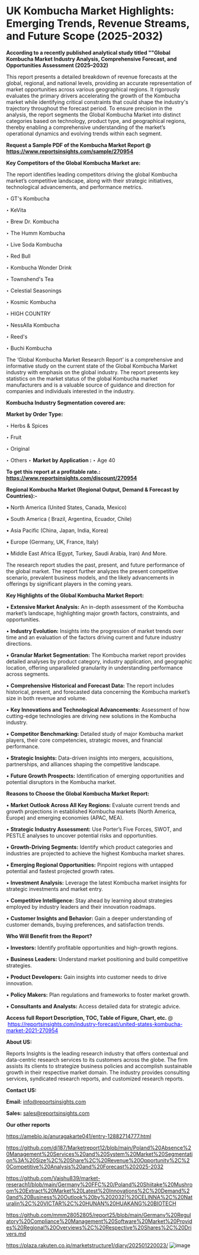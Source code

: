 # UK Kombucha Market Highlights: Emerging Trends, Revenue Streams, and Future Scope (2025-2032)

<strong>According to a recently published analytical study titled ""Global Kombucha Market Industry Analysis, Comprehensive Forecast, and Opportunities Assessment (2025–2032)</strong>

This report presents a detailed breakdown of revenue forecasts at the global, regional, and national levels, providing an accurate representation of market opportunities across various geographical regions. It rigorously evaluates the primary drivers accelerating the growth of the Kombucha market while identifying critical constraints that could shape the industry's trajectory throughout the forecast period. To ensure precision in the analysis, the report segments the Global Kombucha Market into distinct categories based on technology, product type, and geographical regions, thereby enabling a comprehensive understanding of the market’s operational dynamics and evolving trends within each segment.

<strong>Request a Sample PDF of the Kombucha Market Report </strong><strong>@<a href=https://www.reportsinsights.com/sample/270954 style=color:#0000ff;> https://www.reportsinsights.com/sample/270954</a></strong></font>

<strong>Key Competitors of the Global Kombucha Market are:</strong>

The report identifies leading competitors driving the global Kombucha market’s competitive landscape, along with their strategic initiatives, technological advancements, and performance metrics.

‣ GT's Kombucha

‣ KeVita

‣ Brew Dr. Kombucha

‣ The Humm Kombucha

‣ Live Soda Kombucha

‣ Red Bull

‣ Kombucha Wonder Drink

‣ Townshend's Tea

‣ Celestial Seasonings

‣ Kosmic Kombucha

‣ HIGH COUNTRY

‣ NessAlla Kombucha

‣ Reed's

‣ Buchi Kombucha

The ‘Global Kombucha Market Research Report’ is a comprehensive and informative study on the current state of the Global Kombucha Market industry with emphasis on the global industry. The report presents key statistics on the market status of the global Kombucha market manufacturers and is a valuable source of guidance and direction for companies and individuals interested in the industry.

<strong>Kombucha Industry Segmentation covered are:</strong>

<strong>Market by Order Type: </strong>

‣ Herbs & Spices

‣ Fruit

‣ Original

‣ Others
‣ 
<strong>Market by Application :</strong>
‣ Age 40

<strong>To get this report at a profitable rate.: <a href=https://www.reportsinsights.com/discount/270954 style=color:#0000ff;>https://www.reportsinsights.com/discount/270954</a></strong></font>

<strong>Regional Kombucha Market (Regional Output, Demand &amp; Forecast by Countries):-</strong>

• North America (United States, Canada, Mexico)

• South America ( Brazil, Argentina, Ecuador, Chile)

• Asia Pacific (China, Japan, India, Korea)

• Europe (Germany, UK, France, Italy)

• Middle East Africa (Egypt, Turkey, Saudi Arabia, Iran) And More.

The research report studies the past, present, and future performance of the global market. The report further analyzes the present competitive scenario, prevalent business models, and the likely advancements in offerings by significant players in the coming years.

<strong>Key Highlights of the Global Kombucha Market Report:</strong>

• <strong>Extensive Market Analysis:</strong> An in-depth assessment of the Kombucha market’s landscape, highlighting major growth factors, constraints, and opportunities.

• <strong>Industry Evolution:</strong> Insights into the progression of market trends over time and an evaluation of the factors driving current and future industry directions.

• <strong>Granular Market Segmentation:</strong> The Kombucha market report provides detailed analyses by product category, industry application, and geographic location, offering unparalleled granularity in understanding performance across segments.

• <strong>Comprehensive Historical and Forecast Data:</strong> The report includes historical, present, and forecasted data concerning the Kombucha market’s size in both revenue and volume.

• <strong>Key Innovations and Technological Advancements:</strong> Assessment of how cutting-edge technologies are driving new solutions in the Kombucha industry.

• <strong>Competitor Benchmarking:</strong> Detailed study of major Kombucha market players, their core competencies, strategic moves, and financial performance.

• <strong>Strategic Insights:</strong> Data-driven insights into mergers, acquisitions, partnerships, and alliances shaping the competitive landscape.

• <strong>Future Growth Prospects:</strong> Identification of emerging opportunities and potential disruptors in the Kombucha market.

<strong>Reasons to Choose the Global Kombucha Market Report:</strong>

• <strong>Market Outlook Across All Key Regions:</strong> Evaluate current trends and growth projections in established Kombucha markets (North America, Europe) and emerging economies (APAC, MEA).

• <strong>Strategic Industry Assessment:</strong> Use Porter’s Five Forces, SWOT, and PESTLE analyses to uncover potential risks and opportunities.

• <strong>Growth-Driving Segments:</strong> Identify which product categories and industries are projected to achieve the highest Kombucha market shares.

• <strong>Emerging Regional Opportunities:</strong> Pinpoint regions with untapped potential and fastest projected growth rates.

• <strong>Investment Analysis:</strong> Leverage the latest Kombucha market insights for strategic investments and market entry.

• <strong>Competitive Intelligence:</strong> Stay ahead by learning about strategies employed by industry leaders and their innovation roadmaps.

• <strong>Customer Insights and Behavior:</strong> Gain a deeper understanding of customer demands, buying preferences, and satisfaction trends.

<strong>Who Will Benefit from the Report?</strong>

• <strong>Investors:</strong> Identify profitable opportunities and high-growth regions.

• <strong>Business Leaders:</strong> Understand market positioning and build competitive strategies.

• <strong>Product Developers:</strong> Gain insights into customer needs to drive innovation.

• <strong>Policy Makers:</strong> Plan regulations and frameworks to foster market growth.

• <strong>Consultants and Analysts:</strong> Access detailed data for strategic advice.
</ul>
<strong>Access full Report Description, TOC, Table of Figure, Chart, etc. </strong>@  <a href=https://reportsinsights.com/industry-forecast/united-states-kombucha-market-2021-270954 style=color:#0000ff;>https://reportsinsights.com/industry-forecast/united-states-kombucha-market-2021-270954</a></font>

<strong><strong>About US</strong>:</strong>

Reports Insights is the leading research industry that offers contextual and data-centric research services to its customers across the globe. The firm assists its clients to strategize business policies and accomplish sustainable growth in their respective market domain. The industry provides consulting services, syndicated research reports, and customized research reports.

<strong>Contact US:</strong>

<p class=""""><b>Email:</b> <a href=mailto:info@reportsinsights.com>info@reportsinsights.com</a></p>
<p class=""""><b>Sales:</b> <a href=mailto:sales@reportsinsights.com>sales@reportsinsights.com</a></p>

<strong>Our other reports</strong>

<a href=https://ameblo.jp/anuragakarte041/entry-12882714777.html>https://ameblo.jp/anuragakarte041/entry-12882714777.html</a>

<a href=https://github.com/di187/Marketreport12/blob/main/Poland%20Absence%20Management%20Services%20and%20System%20Market%20Segmentation%3A%20Size%2C%20Share%2C%20Revenue%20Opportunity%2C%20Competitive%20Analysis%20and%20Forecast%202025-2032>https://github.com/di187/Marketreport12/blob/main/Poland%20Absence%20Management%20Services%20and%20System%20Market%20Segmentation%3A%20Size%2C%20Share%2C%20Revenue%20Opportunity%2C%20Competitive%20Analysis%20and%20Forecast%202025-2032</a>

<a href=https://github.com/Vaishu839/market-reserach1/blob/main/Germany%20FFC%20/Poland%20Shiitake%20Mushroom%20Extract%20Market%20Latest%20Innovations%2C%20Demand%20and%20Business%20Outlook%20by%202032|%20CELINNA%2C%20Naturalin%2C%20VICTAR%2C%20HUNAN%20HUAKANG%20BIOTECH>https://github.com/Vaishu839/market-reserach1/blob/main/Germany%20FFC%20/Poland%20Shiitake%20Mushroom%20Extract%20Market%20Latest%20Innovations%2C%20Demand%20and%20Business%20Outlook%20by%202032|%20CELINNA%2C%20Naturalin%2C%20VICTAR%2C%20HUNAN%20HUAKANG%20BIOTECH</a>

<a href=https://github.com/mmm28052805/report25/blob/main/Germany%20Regulatory%20Compliance%20Management%20Software%20Market%20Provides%20Regional%20Overviews%2C%20Respective%20Shares%2C%20Drivers.md>https://github.com/mmm28052805/report25/blob/main/Germany%20Regulatory%20Compliance%20Management%20Software%20Market%20Provides%20Regional%20Overviews%2C%20Respective%20Shares%2C%20Drivers.md</a>

<a href=https://plaza.rakuten.co.jp/marketstructure1/diary/202501220023/>https://plaza.rakuten.co.jp/marketstructure1/diary/202501220023/</a>
![image](https://github.com/user-attachments/assets/e8b599fc-4b77-41f6-81e6-6f6a356e82be)
